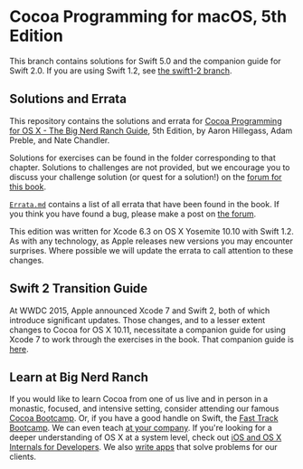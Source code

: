 # Cocoa Programming for macOS, 5th Edition

This branch contains solutions for Swift 5.0 and the companion guide for Swift 2.0.  If you are using Swift 1.2, see [the swift1-2 branch](../../tree/swift1-2).

## Solutions and Errata

This repository contains the solutions and errata for [Cocoa Programming for OS X - The Big Nerd Ranch Guide][book],
5th Edition, by Aaron Hillegass, Adam Preble, and Nate Chandler.

Solutions for exercises can be found in the folder corresponding to that chapter.
Solutions to challenges are not provided, but we encourage you to discuss your
challenge solution (or quest for a solution!) on the [forum for this book][forum].

[`Errata.md`](./Errata.md) contains a list of all errata that have
been found in the book. If you think you have found a bug, please make a post
on [the forum][forum].

This edition was written for Xcode 6.3 on OS X Yosemite 10.10 with Swift 1.2.
As with any technology, as Apple releases new versions you may encounter surprises.
Where possible we will update the errata to call attention to these changes.

## Swift 2 Transition Guide

At WWDC 2015, Apple announced Xcode 7 and Swift 2, both of which introduce 
significant updates. Those changes, and to a lesser extent changes to Cocoa for 
OS X 10.11, necessitate a companion guide for using Xcode 7 to work through 
the exercises in the book.  That companion guide is [here](./Swift2.md).

## Learn at Big Nerd Ranch

If you would like to learn Cocoa from one of us live and in person in a monastic,
focused, and intensive setting, consider attending
our famous [Cocoa Bootcamp][bootcamp]. Or, if you have a good handle on Swift,
the [Fast Track Bootcamp][fast-track].
We can even teach [at your company][corp].
If you're looking for a deeper understanding of OS X at a system level,
check out [iOS and OS X Internals for Developers][adv-osx].
We also [write apps][dev] that solve problems for our clients.

[book]: https://www.bignerdranch.com/we-write/cocoa-programming/
[forum]: http://forums.bignerdranch.com/viewforum.php?f=511
[bootcamp]: https://training.bignerdranch.com/classes/beginning-cocoa
[fast-track]: https://training.bignerdranch.com/classes/cocoa-i-bootcamp
[adv-osx]: https://training.bignerdranch.com/classes/ios-and-os-x-internals-for-developers
[corp]: https://www.bignerdranch.com/we-teach/corporate-training/
[dev]: https://www.bignerdranch.com/we-develop/
